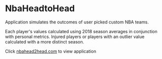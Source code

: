 # NbaHeadtoHead
Application simulates the outcomes of user picked custom NBA teams. 

Each player's values calculated using 2018 season averages in conjunction with personal metrics. Injured players or players with an outlier value calculated with a more distinct season.

Click [nbahead2head.com](nbahead2head.com) to view application

